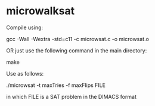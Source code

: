 # microwalksat

Compile using:

gcc -Wall -Wextra -std=c11 -c microwsat.c -o microwsat.o

OR just use the following command in the main directory:

make 

Use as follows:

./microwsat -t maxTries -f maxFlips FILE

in which FILE is a SAT problem in the DIMACS format
